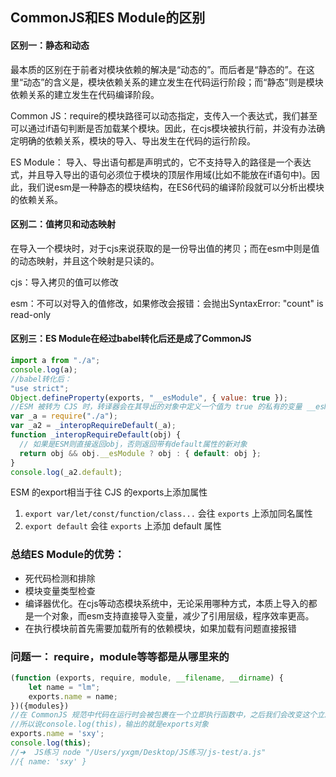 ## CommonJS和ES Module的区别

#### 区别一：静态和动态

最本质的区别在于前者对模块依赖的解决是“动态的”。而后者是“静态的”。在这里“动态”的含义是，模块依赖关系的建立发生在代码运行阶段；而“静态”则是模块依赖关系的建立发生在代码编译阶段。

Common JS：require的模块路径可以动态指定，支传入一个表达式，我们甚至可以通过if语句判断是否加载某个模块。因此，在cjs模块被执行前，并没有办法确定明确的依赖关系，模块的导入、导出发生在代码的运行阶段。

ES Module： 导入、导出语句都是声明式的，它不支持导入的路径是一个表达式，并且导入导出的语句必须位于模块的顶层作用域(比如不能放在if语句中)。因此，我们说esm是一种静态的模块结构，在ES6代码的编译阶段就可以分析出模块的依赖关系。

#### 区别二：值拷贝和动态映射

在导入一个模块时，对于cjs来说获取的是一份导出值的拷贝；而在esm中则是值的动态映射，并且这个映射是只读的。

cjs：导入拷贝的值可以修改

esm：不可以对导入的值修改，如果修改会报错：会抛出SyntaxError: "count" is read-only

#### 区别三：ES Module在经过babel转化后还是成了CommonJS

```js
import a from "./a";
console.log(a);
//babel转化后：
"use strict";
Object.defineProperty(exports, "__esModule", { value: true });
//ESM 被转为 CJS 时，转译器会在其导出的对象中定义一个值为 true 的私有的变量 __esModule
var _a = require("./a");
var _a2 = _interopRequireDefault(_a);
function _interopRequireDefault(obj) {
  // 如果是ESM则直接返回obj，否则返回带有default属性的新对象
  return obj && obj.__esModule ? obj : { default: obj };
}
console.log(_a2.default);
```

ESM 的export相当于往 CJS 的exports上添加属性

1. `export var/let/const/function/class...` 会往 `exports` 上添加同名属性
2. `export default` 会往 `exports` 上添加 default 属性

### 总结ES Module的优势：

- 死代码检测和排除
- 模块变量类型检查
- 编译器优化。在cjs等动态模块系统中，无论采用哪种方式，本质上导入的都是一个对象，而esm支持直接导入变量，减少了引用层级，程序效率更高。
- 在执行模块前首先需要加载所有的依赖模块，如果加载有问题直接报错

### 问题一： require，module等等都是从哪里来的

```js
(function (exports, require, module, __filename, __dirname) {
    let name = "lm";
    exports.name = name;
})({modules})
//在 CommonJS 规范中代码在运行时会被包裹在一个立即执行函数中，之后我们会改变这个立即执行函数中内部 this 的指向，指向的便是 module.exports 这个空对象。这便可以很好的解释我们 node.js 中内部 this 指向的是一个空对象的问题。
//所以说console.log(this)，输出的就是exports对象
exports.name = 'sxy';
console.log(this);
//➜  JS练习 node "/Users/yxgm/Desktop/JS练习/js-test/a.js"
//{ name: 'sxy' }

```



